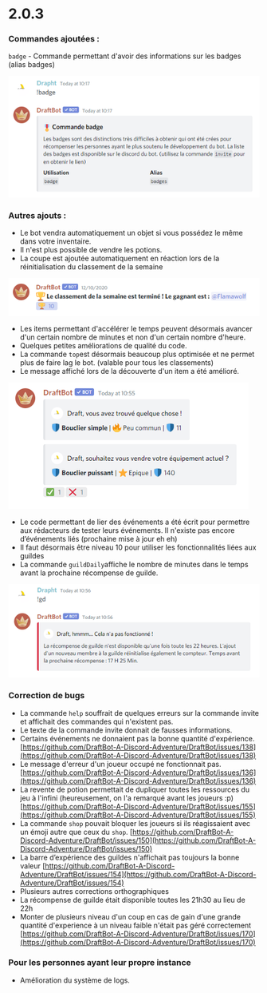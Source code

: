 # 2.0.3

### &#x20;Commandes ajoutées :

`badge` - Commande permettant d'avoir des informations sur les badges (alias badges)

![Exemple de la commande badge](<../.gitbook/assets/image (6).png>)

### &#x20;Autres ajouts :

* Le bot vendra automatiquement un objet si vous possédez le même dans votre inventaire.
* Il n'est plus possible de vendre les potions.
* La coupe est ajoutée automatiquement en réaction lors de la réinitialisation du classement de la semaine

![DraftBot ajoute la réaction automatiquement](<../.gitbook/assets/image (1) (1).png>)

* Les items permettant d'accélérer le temps peuvent désormais avancer d'un certain nombre de minutes et non d'un certain nombre d'heure.
* Quelques petites améliorations de qualité du code.
* La commande `top`est désormais beaucoup plus optimisée et ne permet plus de faire lag le bot. (valable pour tous les classements)
* Le message affiché lors de la découverte d'un item a été amélioré.

![Le nouveau message de réception d'un objet](<../.gitbook/assets/image (2) (1).png>)

* Le code permettant de lier des événements a été écrit pour permettre aux rédacteurs de tester leurs événements. Il n'existe pas encore d’événements liés (prochaine mise à jour eh eh)
* Il faut désormais être niveau 10 pour utiliser les fonctionnalités liées aux guildes
* La commande `guildDaily`affiche le nombre de minutes dans le temps avant la prochaine récompense de guilde.

![](<../.gitbook/assets/image (3) (1).png>)

### &#x20;Correction de bugs&#x20;

* La commande `help` souffrait de quelques erreurs sur la commande invite et affichait des commandes qui n'existent pas.
* Le texte de la commande invite donnait de fausses informations.
* Certains événements ne donnaient pas la bonne quantité d'expérience. [https://github.com/DraftBot-A-Discord-Adventure/DraftBot/issues/138](https://github.com/DraftBot-A-Discord-Adventure/DraftBot/issues/138)
* Le message d'erreur d'un joueur occupé ne fonctionnait pas. [https://github.com/DraftBot-A-Discord-Adventure/DraftBot/issues/136](https://github.com/DraftBot-A-Discord-Adventure/DraftBot/issues/136)
* La revente de potion permettait de dupliquer toutes les ressources du jeu à l'infini (heureusement, on l'a remarqué avant les joueurs :p) [https://github.com/DraftBot-A-Discord-Adventure/DraftBot/issues/155](https://github.com/DraftBot-A-Discord-Adventure/DraftBot/issues/155)
* La commande `shop` pouvait bloquer les joueurs si ils réagissaient avec un émoji autre que ceux du `shop`. [https://github.com/DraftBot-A-Discord-Adventure/DraftBot/issues/150](https://github.com/DraftBot-A-Discord-Adventure/DraftBot/issues/150)
* La barre d’expérience des guildes n'affichait pas toujours la bonne valeur [https://github.com/DraftBot-A-Discord-Adventure/DraftBot/issues/154](https://github.com/DraftBot-A-Discord-Adventure/DraftBot/issues/154)
* Plusieurs autres corrections orthographiques
* La récompense de guilde était disponible toutes les 21h30 au lieu de 22h
* Monter de plusieurs niveau d'un coup en cas de gain d'une grande quantité d'experience à un niveau faible n'était pas géré correctement [https://github.com/DraftBot-A-Discord-Adventure/DraftBot/issues/170](https://github.com/DraftBot-A-Discord-Adventure/DraftBot/issues/170)

### Pour les personnes ayant leur propre instance

* Amélioration du système de logs.
